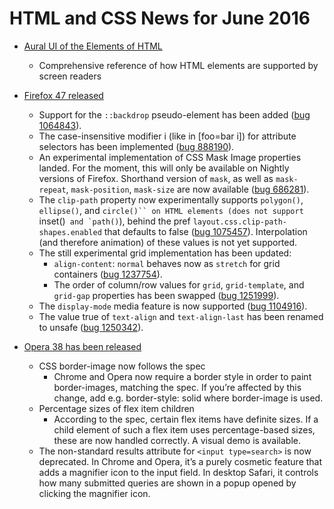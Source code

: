 # HTML and CSS News for June 2016

- [Aural UI of the Elements of HTML](http://thepaciellogroup.github.io/AT-browser-tests/)
    - Comprehensive reference of how HTML elements are supported by screen readers

- [Firefox 47 released](https://developer.mozilla.org/en-US/Firefox/Releases/47)
    - Support for the `::backdrop` pseudo-element has been added ([bug 1064843](https://bugzilla.mozilla.org/show_bug.cgi?id=1064843)).
    - The case-insensitive modifier i (like in [foo=bar i]) for attribute selectors has been implemented ([bug 888190](https://bugzilla.mozilla.org/show_bug.cgi?id=888190)).
    - An experimental implementation of CSS Mask Image properties landed. For the moment, this will only be available on Nightly versions of Firefox. Shorthand version of `mask`, as well as `mask-repeat`, `mask-position`, `mask-size` are now available ([bug 686281](https://bugzilla.mozilla.org/show_bug.cgi?id=686281)).
    - The `clip-path` property now experimentally supports `polygon()`, `ellipse()`, and `circle()`` on HTML elements (does not support `inset()`` and `path()``), behind the pref `layout.css.clip-path-shapes.enabled` that defaults to false ([bug 1075457](https://bugzilla.mozilla.org/show_bug.cgi?id=1075457)). Interpolation (and therefore animation) of these values is not yet supported.
    - The still experimental grid implementation has been updated:
        - `align-content`: `normal` behaves now as `stretch` for grid containers ([bug 1237754](https://bugzilla.mozilla.org/show_bug.cgi?id=1237754)).
        - The order of column/row values for `grid`, `grid-template`, and `grid-gap` properties has been swapped ([bug 1251999](https://bugzilla.mozilla.org/show_bug.cgi?id=1251999)).
    - The `display-mode` media feature is now supported ([bug 1104916](https://bugzilla.mozilla.org/show_bug.cgi?id=1104916)).
    - The value true of `text-align` and `text-align-last` has been renamed to unsafe ([bug 1250342](https://bugzilla.mozilla.org/show_bug.cgi?id=1250342)).

- [Opera 38 has been released](https://dev.opera.com/blog/opera-38/)
    - CSS border-image now follows the spec
        - Chrome and Opera now require a border style in order to paint border-images, matching the spec. If you’re affected by this change, add e.g. border-style: solid where border-image is used.
    - Percentage sizes of flex item children
        - According to the spec, certain flex items have definite sizes. If a child element of such a flex item uses percentage-based sizes, these are now handled correctly. A visual demo is available.
    - The non-standard results attribute for `<input type=search>` is now deprecated. In Chrome and Opera, it’s a purely cosmetic feature that adds a magnifier icon to the input field. In desktop Safari, it controls how many submitted queries are shown in a popup opened by clicking the magnifier icon.

 
